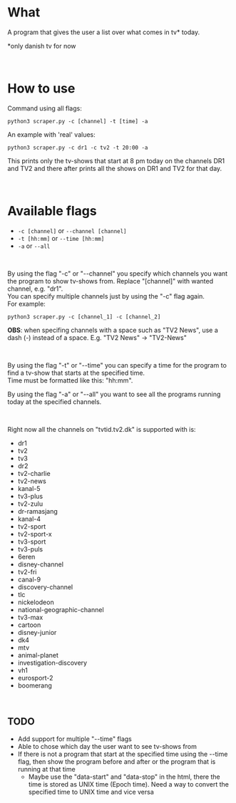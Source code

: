 # What

A program that gives the user a list over what comes in tv* today.

*only danish tv for now

<br/>

# How to use

Command using all flags:
```
python3 scraper.py -c [channel] -t [time] -a
```
An example with 'real' values:
```
python3 scraper.py -c dr1 -c tv2 -t 20:00 -a
```
This prints only the tv-shows that start at 8 pm today on the channels DR1 and TV2 and there after prints all the shows on DR1 and TV2 for that day. 

<br/>

# Available flags

- ```-c [channel]``` or ```--channel [channel]```
- ```-t [hh:mm]``` or ```--time [hh:mm]```
- ```-a``` or ```--all```

<br/>

By using the flag "-c" or "--channel" you specify which channels you want the program to show tv-shows from. Replace "[channel]" with wanted channel, e.g. "dr1". <br/>
You can specify multiple channels just by using the "-c" flag again.<br/>
For example:
```
python3 scraper.py -c [channel_1] -c [channel_2]
```
**OBS**: when specifing channels with a space such as "TV2 News", use a dash (-) instead of a space. E.g. "TV2 News" -> "TV2-News"

<br/>

By using the flag "-t" or "--time" you can specify a time for the program to find a tv-show that starts at the specified time.<br/>
Time must be formatted like this: "hh:mm".

By using the flag "-a" or "--all" you want to see all the programs running today at the specified channels.

<br/>

Right now all the channels on "tvtid.tv2.dk" is supported with is:
- dr1
- tv2
- tv3
- dr2
- tv2-charlie
- tv2-news
- kanal-5
- tv3-plus
- tv2-zulu
- dr-ramasjang
- kanal-4
- tv2-sport
- tv2-sport-x
- tv3-sport
- tv3-puls
- 6eren
- disney-channel
- tv2-fri
- canal-9
- discovery-channel
- tlc
- nickelodeon
- national-geographic-channel
- tv3-max
- cartoon
- disney-junior
- dk4
- mtv
- animal-planet
- investigation-discovery
- vh1
- eurosport-2
- boomerang

<br/>

## TODO

- Add support for multiple "--time" flags
- Able to chose which day the user want to see tv-shows from
- If there is not a program that start at the specified time using the --time flag, then show the program before and after or the program that is running at that time
    - Maybe use the "data-start" and "data-stop" in the html, there the time is stored as UNIX time (Epoch time). Need a way to convert the specified time to UNIX time and vice versa